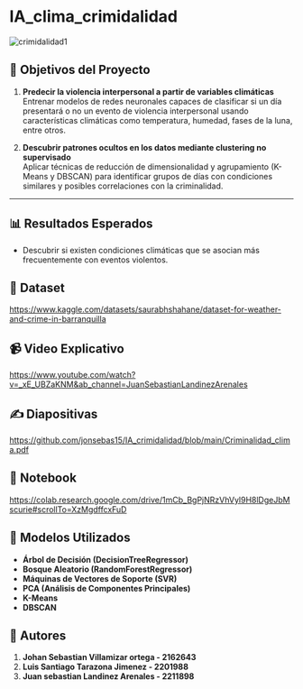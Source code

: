 # IA_clima_crimidalidad
![crimidalidad1](https://github.com/user-attachments/assets/4d1fc3c2-ea17-452b-acd4-8fcabdbf302b)


## 🎯 Objetivos del Proyecto

1. **Predecir la violencia interpersonal a partir de variables climáticas**  
   Entrenar modelos de redes neuronales capaces de clasificar si un día presentará o no un evento de violencia interpersonal usando características climáticas como temperatura, humedad, fases de la luna, entre otros.

2. **Descubrir patrones ocultos en los datos mediante clustering no supervisado**  
   Aplicar técnicas de reducción de dimensionalidad y agrupamiento (K-Means y DBSCAN) para identificar grupos de días con condiciones similares y posibles correlaciones con la criminalidad.

---
## 📊 Resultados Esperados

- Descubrir si existen condiciones climáticas que se asocian más frecuentemente con eventos violentos.
## 📁 Dataset
https://www.kaggle.com/datasets/saurabhshahane/dataset-for-weather-and-crime-in-barranquilla


## 📹 Video Explicativo
https://www.youtube.com/watch?v=_xE_UBZaKNM&ab_channel=JuanSebastianLandinezArenales

## ✍️ Diapositivas
https://github.com/jonsebas15/IA_crimidalidad/blob/main/Criminalidad_clima.pdf

## 📓 Notebook
   https://colab.research.google.com/drive/1mCb_BgPjNRzVhVyl9H8lDgeJbMscurie#scrollTo=XzMgdffcxFuD

## 🧠 Modelos Utilizados
- **Árbol de Decisión (DecisionTreeRegressor)**
- **Bosque Aleatorio (RandomForestRegressor)**
- **Máquinas de Vectores de Soporte (SVR)**
- **PCA (Análisis de Componentes Principales)**
- **K-Means**
- **DBSCAN**

## 👥 Autores
1. **Johan Sebastian Villamizar ortega - 2162643**
2. **Luis Santiago Tarazona Jimenez - 2201988**
3. **Juan sebastian Landinez Arenales - 2211898**


